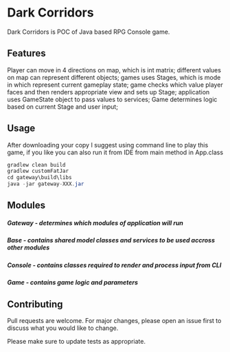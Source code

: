 # Dark Corridors

Dark Corridors is POC of Java based RPG Console game.

## Features

Player can move in 4 directions on map, which is int matrix; 
different values on map can represent different objects; 
games uses Stages, which is mode in which represent current gameplay state;
game checks which value player faces and then renders appropriate view and sets up Stage;
application uses GameState object to pass values to services;
Game determines logic based on current Stage and user input;

## Usage

After downloading your copy I suggest using command line to play this game, if you like you can also run it from IDE from main method in App.class

```java
gradlew clean build
gradlew customFatJar
cd gateway\build\libs
java -jar gateway-XXX.jar

```

## Modules

##### Gateway - determines which modules of application will run
##### Base - contains shared model classes and services to be used accross other modules
##### Console - contains classes required to render and process input from CLI
##### Game - contains game logic and parameters

## Contributing
Pull requests are welcome. For major changes, please open an issue first to discuss what you would like to change.

Please make sure to update tests as appropriate.
